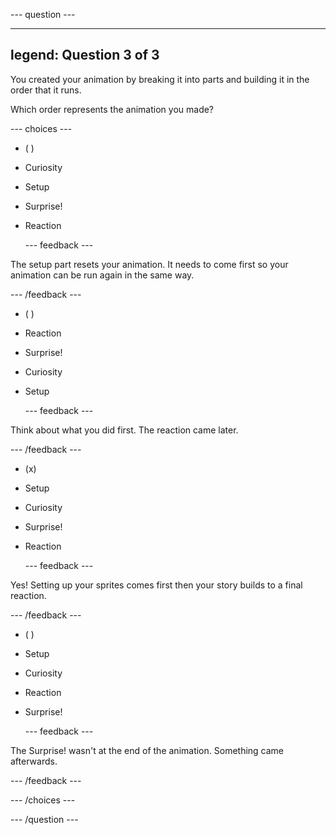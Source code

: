 --- question ---

---
legend: Question 3 of 3
---

You created your animation by breaking it into parts and building it in the order that it runs.

Which order represents the animation you made?

--- choices ---

- ( )
+ Curiosity

+ Setup

+ Surprise!

+ Reaction

  --- feedback ---

 The setup part resets your animation. It needs to come first so your animation can be run again in the same way.

  --- /feedback ---

- ( )
+ Reaction

+ Surprise!

+ Curiosity

+ Setup

  --- feedback ---

 Think about what you did first. The reaction came later.

  --- /feedback ---

- (x)
+ Setup

+ Curiosity

+ Surprise!

+ Reaction

  --- feedback ---

 Yes! Setting up your sprites comes first then your story builds to a final reaction.

  --- /feedback ---

- ( )
+ Setup

+ Curiosity

+ Reaction

+ Surprise!

  --- feedback ---

 The Surprise! wasn't at the end of the animation. Something came afterwards.

  --- /feedback ---

--- /choices ---

--- /question ---
